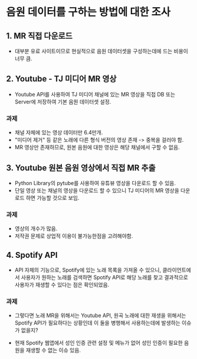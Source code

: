 # 음원 데이터를 구하는 방법에 대한 조사 

## 1. MR 직접 다운로드
 - 대부분 유료 사이트이므로 현실적으로 음원 데이터셋을 구성하는데에 드는 비용이 너무 큼.

 ## 2. Youtube - TJ 미디어 MR 영상
 - Youtube API를 사용하여 TJ 미디어 채널에 있는 MR 영상을 직접 DB 또는 Server에 저장하여 기본 음원 데이터셋 설정.
 ### 과제
 - 채널 자체에 있는 영상 데이터만 6.4만개.
 - "미디어 제거" 등 같은 노래에 다른 형식 버전의 영상 존재 -> 중복을 걸러야 함.
 - MR 영상만 존재하므로, 원본 음원에 대한 영상은 해당 채널에서 구할 수 없음. 

 ## 3. Youtube 원본 음원 영상에서 직접 MR 추출
 - Python Library의 pytube를 사용하여 유튜뷰 영상을 다운로드 할 수 있음.
 - 단일 영상 또는 채널의 영상을 다운로드 할 수 있으니 TJ 미디어의 MR 영상을 다운로드 하면 가능할 것으로 보임.
 
 ### 과제
 - 영상의 개수가 많음.
 - 저작권 문제로 상업적 이용이 불가능한점을 고려해야함.

 ## 4. Spotify API
 - API 자체의 기능으로, Spotify에 있는 노래 목록을 가져올 수 있으니, 클라이언트에서 사용자가 원하는 노래를 검색하면 Spotify API로 해당 노래를 찾고 결과적으로 사용자가 재생할 수 있다는 점은 확인되었음.

 ### 과제
 - 그렇다면 노래 MR을 위해서는 Youtube API, 원곡 노래에 대한 재생을 위해서는 Spotify API가 필요하다는 상황인데 이 둘을 병행해서 사용하는데에 발생하는 이슈가 없을지?
 
 - 현재 Spotify 웹앱에서 성인 인증 관련 설정 및 메뉴가 없어 성인 인증이 필요한 음원을 재생할 수 없는 이슈 있음.